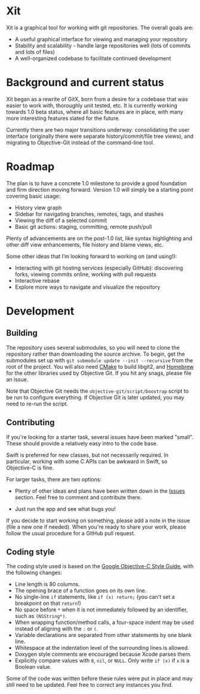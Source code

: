# Xit

Xit is a graphical tool for working with git repositories. The overall goals are:

  * A useful graphical interface for viewing and managing your repository
  * Stability and scalability - handle large repositories well (lots of commits and lots of files)
  * A well-organized codebase to facilitate continued development

# Background and current status

Xit began as a rewrite of GitX, born from a desire for a codebase that was easier to work with, thoroughly unit tested, etc. It is currently working towards 1.0 beta status, where all basic features are in place, with many more interesting features slated for the future.

Currently there are two major transitions underway: consolidating the user interface (originally there were separate history/commit/file tree views), and migrating to Objective-Git instead of the command-line tool.

# Roadmap

The plan is to have a concrete 1.0 milestone to provide a good foundation and firm direction moving forward. Version 1.0 will simply be a starting point covering basic usage:

  * History view graph
  * Sidebar for navigating branches, remotes, tags, and stashes
  * Viewing the diff of a selected commit
  * Basic git actions: staging, committing, remote push/pull

Plenty of advancements are on the post-1.0 list, like syntax highlighting and other diff view enhancements, file history and blame views, etc.

Some other ideas that I’m looking forward to working on (and using!):

  * Interacting with git hosting services (especially GitHub): discovering forks, viewing commits online, working with pull requests
  * Interactive rebase
  * Explore more ways to navigate and visualize the repository

# Development

## Building

The repository uses several submodules, so you will need to clone the repository rather than downloading the source archive. To begin, get the submodules set up with `git submodule update --init --recursive` from the root of the project. You will also need [CMake] to build libgit2, and [Homebrew] for the other libraries used by Objective Git. If you hit any snags, please file an issue.

  [CMake]: http://cmake.org/
  [Homebrew]: http://brew.sh

Note that Objective Git needs the `objective-git/script/boostrap` script to be run to configure everything. If Objective Git is later updated, you may need to re-run the script.

## Contributing

If you're looking for a starter task, several issues have been marked "small". These should provide a relatively easy intro to the code base.

Swift is preferred for new classes, but not necessarily required. In particular, working with some C APIs can be awkward in Swift, so Objective-C is fine. 

For larger tasks, there are two options:

* Plenty of other ideas and plans have been written down in the [Issues] section. Feel free to comment and contribute there.
* Just run the app and see what bugs you!

  [Issues]: https://github.com/Uncommon/Xit/issues

If you decide to start working on something, please add a note in the issue (file a new one if needed). When you're ready to share your work, please follow the usual procedure for a GitHub pull request.

## Coding style

The coding style used is based on the [Google Objective-C Style Guide], with the following changes:

  [Google Objective-C Style Guide]: http://google-styleguide.googlecode.com/svn/trunk/objcguide.xml

* Line length is 80 columns.
* The opening brace of a function goes on its own line.
* No single-line `if` statements, like `if (x) return;` (you can't set a breakpoint on that `return`!)
* No space before `*` when it is not immediately followed by an identifier, such as `(NSString*)`.
* When wrapping function/method calls, a four-space indent may be used instead of aligning with the `:` or `(`.
* Variable declarations are separated from other statements by one blank line.
* Whitespace at the indentation level of the surrounding lines is allowed.
* Doxygen style comments are encouraged because Xcode parses them.
* Explicitly compare values with `0`, `nil`, or `NULL`. Only write `if (x)` if `x` is a Boolean value.

Some of the code was written before these rules were put in place and may still need to be updated. Feel free to correct any instances you find.
